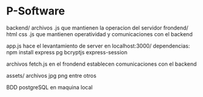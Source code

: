 # P-Software

backend/ archivos .js que mantienen la operacion del servidor
frondend/ html css .js que mantienen operatividad y comunicaciones con el backend 

app.js hace el levantamiento de server en localhost:3000/
dependencias:
  npm install express
              pg 
              bcryptjs
              express-session
              

archivos fetch.js en el frondend establecen comunicaciones con el backend

assets/ archivos jpg png entre otros

BDD postgreSQL en maquina local




